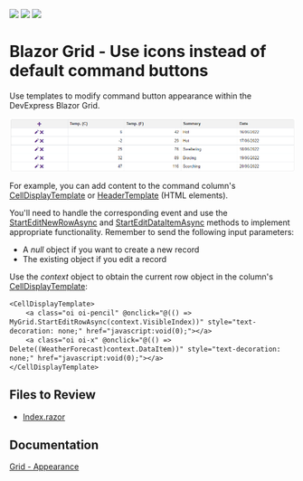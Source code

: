 <!-- default badges list -->
![](https://img.shields.io/endpoint?url=https://codecentral.devexpress.com/api/v1/VersionRange/202762813/22.1.2%2B)
[![](https://img.shields.io/badge/Open_in_DevExpress_Support_Center-FF7200?style=flat-square&logo=DevExpress&logoColor=white)](https://supportcenter.devexpress.com/ticket/details/T807225)
[![](https://img.shields.io/badge/📖_How_to_use_DevExpress_Examples-e9f6fc?style=flat-square)](https://docs.devexpress.com/GeneralInformation/403183)
<!-- default badges end -->

# Blazor Grid - Use icons instead of default command buttons

Use templates to modify command button appearance within the DevExpress Blazor Grid.

![Grid with Custom Icons](images/datagrid-command-icons.png)

For example, you can add content to the command column's [CellDisplayTemplate](https://docs.devexpress.com/Blazor/DevExpress.Blazor.DxGridCommandColumn.CellDisplayTemplate) or [HeaderTemplate](https://docs.devexpress.com/Blazor/DevExpress.Blazor.DxGridCommandColumn.HeaderTemplate) (HTML elements).

You'll need to handle the corresponding event and use the [StartEditNewRowAsync](https://docs.devexpress.com/Blazor/DevExpress.Blazor.DxGrid.StartEditNewRowAsync) and [StartEditDataItemAsync](https://docs.devexpress.com/Blazor/DevExpress.Blazor.DxGrid.StartEditDataItemAsync(System.Object)) methods to implement appropriate functionality. Remember to send the following input parameters:

* A *null* object if you want to create a new record
* The existing object if you edit a record

Use the *context* object to obtain the current row object in the column's [CellDisplayTemplate](https://docs.devexpress.com/Blazor/DevExpress.Blazor.DxGridCommandColumn.CellDisplayTemplate):

```razor
<CellDisplayTemplate>
    <a class="oi oi-pencil" @onclick="@(() => MyGrid.StartEditRowAsync(context.VisibleIndex))" style="text-decoration: none;" href="javascript:void(0);"></a>
    <a class="oi oi-x" @onclick="@(() => Delete((WeatherForecast)context.DataItem))" style="text-decoration: none;" href="javascript:void(0);"></a>
</CellDisplayTemplate>
```

<!-- default file list -->
## Files to Review

* [Index.razor](./CS/CommandButtonsWithIcons/Pages/Index.razor)
<!-- default file list end -->

## Documentation

[Grid - Appearance](https://docs.devexpress.com/Blazor/403143/grid?v=22.1#appearance)
